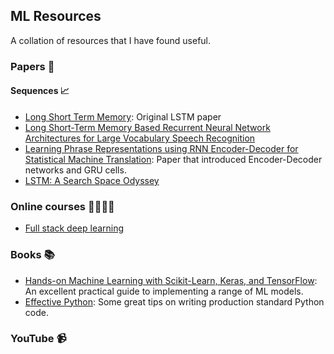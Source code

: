 ## ML Resources

A collation of resources that I have found useful.

### Papers 📖

#### Sequences 📈

- [Long Short Term Memory](http://citeseerx.ist.psu.edu/viewdoc/download?doi=10.1.1.676.4320&rep=rep1&type=pdf): Original LSTM paper
- [Long Short-Term Memory Based Recurrent Neural Network Architectures for Large Vocabulary Speech Recognition
](https://arxiv.org/abs/1402.1128)
- [Learning Phrase Representations using RNN Encoder-Decoder for Statistical Machine Translation](https://arxiv.org/abs/1406.1078): Paper that introduced Encoder-Decoder networks and GRU cells.
- [LSTM: A Search Space Odyssey
](https://arxiv.org/abs/1503.04069)

### Online courses 👩‍💻🧑‍💻

- [Full stack deep learning](https://fullstackdeeplearning.com/)

### Books 📚

- [Hands-on Machine Learning with Scikit-Learn, Keras, and TensorFlow](https://smile.amazon.co.uk/Hands-Machine-Learning-Scikit-Learn-TensorFlow/dp/1492032646): An excellent practical guide to implementing a range of ML models.
- [Effective Python](https://smile.amazon.co.uk/Effective-Python-Specific-Software-Development/dp/0134853989): Some great tips on writing production standard Python code.

### YouTube 📹
